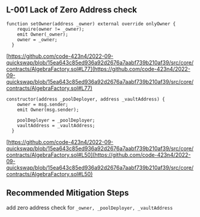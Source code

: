 ## L-001 Lack of Zero Address check

```solidity
function setOwner(address _owner) external override onlyOwner {
    require(owner != _owner);
    emit Owner(_owner);
    owner = _owner;
  }
```

[https://github.com/code-423n4/2022-09-quickswap/blob/15ea643c85ed936a92d2676a7aabf739b210af39/src/core/contracts/AlgebraFactory.sol#L77](https://github.com/code-423n4/2022-09-quickswap/blob/15ea643c85ed936a92d2676a7aabf739b210af39/src/core/contracts/AlgebraFactory.sol#L77)

```solidity
constructor(address _poolDeployer, address _vaultAddress) {
    owner = msg.sender;
    emit Owner(msg.sender);

    poolDeployer = _poolDeployer;
    vaultAddress = _vaultAddress;
  }
```

[https://github.com/code-423n4/2022-09-quickswap/blob/15ea643c85ed936a92d2676a7aabf739b210af39/src/core/contracts/AlgebraFactory.sol#L50](https://github.com/code-423n4/2022-09-quickswap/blob/15ea643c85ed936a92d2676a7aabf739b210af39/src/core/contracts/AlgebraFactory.sol#L50)

## **Recommended Mitigation Steps**

add zero address check for ```_owner, _poolDeployer, _vaultAddress```